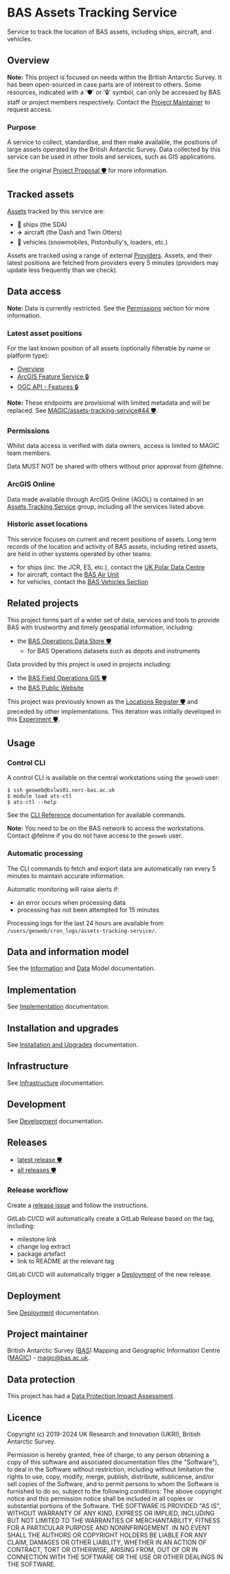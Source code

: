 # BAS Assets Tracking Service

Service to track the location of BAS assets, including ships, aircraft, and vehicles.

## Overview

**Note:** This project is focused on needs within the British Antarctic Survey. It has been open-sourced in case parts
are of interest to others. Some resources, indicated with a '🛡' or '🔒' symbol, can only be accessed by BAS staff or
project members respectively. Contact the [Project Maintainer](#project-maintainer) to request access.

### Purpose

A service to collect, standardise, and then make available, the positions of large assets operated by the British
Antarctic Survey. Data collected by this service can be used in other tools and services, such as GIS applications.

See the original
[Project Proposal 🛡️](https://gitlab.data.bas.ac.uk/MAGIC/locations-register/-/blob/5c0610db5d9e6cf3b85143910320154d26722415/docs/planning/project-proposal.md)
for more information.

## Tracked assets

[Assets](./docs/tracked-assets.md) tracked by this service are:

- 🚢 ships (the SDA)
- ✈️ aircraft (the Dash and Twin Otters)
- 🚜 vehicles (snowmobiles, Pistonbully's, loaders, etc.)

Assets are tracked using a range of external [Providers](./docs/providers.md). Assets, and their latest positions are
fetched from providers every 5 minutes (providers may update less frequently than we check).

## Data access

**Note:** Data is currently restricted. See the [Permissions](#permissions) section for more information.

### Latest asset positions

For the last known position of all assets (optionally filterable by name or platform type):

- [Overview](https://bas.maps.arcgis.com/home/item.html?id=75fda8d96a334d39aa55fa559d1c9e5b)
- [ArcGIS Feature Service 🔒](https://services7.arcgis.com/tPxy1hrFDhJfZ0Mf/arcgis/rest/services/agol_test13/FeatureServer)
- [OGC API - Features 🔒](https://services7.arcgis.com/tPxy1hrFDhJfZ0Mf/arcgis/rest/services/agol_test13/OGCFeatureServer)

**Note:** These endpoints are provisional with limited metadata and will be replaced. See
[MAGIC/assets-tracking-service#44 🛡️](https://gitlab.data.bas.ac.uk/MAGIC/assets-tracking-service/-/issues/44).

### Permissions

Whilst data access is verified with data owners, access is limited to MAGIC team members.

Data MUST NOT be shared with others without prior approval from @felnne.

### ArcGIS Online

Data made available through ArcGIS Online (AGOL) is contained in an
[Assets Tracking Service](https://bas.maps.arcgis.com/home/group.html?id=46d7a701202442c6abc1b47e4958c0fd&view=list#content)
group, including all the services listed above.

### Historic asset locations

This service focuses on current and recent positions of assets. Long term records of the location and activity of BAS
assets, including retired assets, are held in other systems operated by other teams:

- for ships (inc. the JCR, ES, etc.), contact the [UK Polar Data Centre](https://www.bas.ac.uk/data/uk-pdc/)
- for aircraft, contact the [BAS Air Unit](https://www.bas.ac.uk/team/operational-teams/operational-delivery/air-unit/)
- for vehicles, contact the [BAS Vehicles Section](https://www.bas.ac.uk/team/operational-teams/engineering-and-technology/vehicles/)

## Related projects

This project forms part of a wider set of data, services and tools to provide BAS with trustworthy and timely geospatial
information, including:

- the [BAS Operations Data Store 🛡️](https://gitlab.data.bas.ac.uk/MAGIC/ops-data-store)
  - for BAS Operations datasets such as depots and instruments

Data provided by this project is used in projects including:

- the [BAS Field Operations GIS 🛡️](https://gitlab.data.bas.ac.uk/MAGIC/operations/field-operations-gis-data)
- the [BAS Public Website](https://www.bas.ac.uk)

This project was previously known as the [Locations Register 🛡️](https://gitlab.data.bas.ac.uk/MAGIC/locations-register)
and preceded by other implementations. This iteration was initially developed in this
[Experiment 🛡](https://gitlab.data.bas.ac.uk/felnne/pytest-pg-exp).

## Usage

### Control CLI

A control CLI is available on the central workstations using the `geoweb` user:

```
$ ssh geoweb@bslws01.nerc-bas.ac.uk
$ module load ats-ctl
$ ats-ctl --help
```

See the [CLI Reference](./docs/cli-reference.md) documentation for available commands.

**Note:** You need to be on the BAS network to access the workstations. Contact @felnne if you do not have access to
the `geoweb` user.

### Automatic processing

The CLI commands to fetch and export data are automatically ran every 5 minutes to maintain accurate information.

Automatic monitoring will raise alerts if:

- an error occurs when processing data
- processing has not been attempted for 15 minutes

Processing logs for the last 24 hours are available from `/users/geoweb/cron_logs/assets-tracking-service/`.

## Data and information model

See the [Information](./docs/info-model.md) and [Data](./docs/data-model.md) Model documentation.

## Implementation

See [Implementation](./docs/implementation.md) documentation.

## Installation and upgrades

See [Installation and Upgrades](./docs/install-upgrade.md) documentation.

## Infrastructure

See [Infrastructure](./docs/infrastructure.md) documentation.

## Development

See [Development](./docs/dev.md) documentation.

## Releases

- [latest release 🛡️](https://gitlab.data.bas.ac.uk/MAGIC/assets-tracking-service/-/releases/permalink/latest)
- [all releases 🛡️](https://gitlab.data.bas.ac.uk/MAGIC/assets-tracking-service/-/releases)

### Release workflow

Create a [release issue](https://gitlab.data.bas.ac.uk/MAGIC/assets-tracking-service/-/issues/new?issue[title]=x.x.x%20release&issuable_template=release)
and follow the instructions.

GitLab CI/CD will automatically create a GitLab Release based on the tag, including:

- milestone link
- change log extract
- package artefact
- link to README at the relevant tag

GitLab CI/CD will automatically trigger a [Deployment](#deployment) of the new release.

## Deployment

See [Deployment](./docs/deploy.md) documentation.

## Project maintainer

British Antarctic Survey ([BAS](https://www.bas.ac.uk)) Mapping and Geographic Information Centre
([MAGIC](https://www.bas.ac.uk/teams/magic)) - [magic@bas.ac.uk](mailto:magic@bas.ac.uk).

## Data protection

This project has had a [Data Protection Impact Assessment](./docs/dpia.md).

## Licence

Copyright (c) 2019-2024 UK Research and Innovation (UKRI), British Antarctic Survey.

Permission is hereby granted, free of charge, to any person obtaining a copy
of this software and associated documentation files (the "Software"), to deal
in the Software without restriction, including without limitation the rights
to use, copy, modify, merge, publish, distribute, sublicense, and/or sell
copies of the Software, and to permit persons to whom the Software is
furnished to do so, subject to the following conditions:
The above copyright notice and this permission notice shall be included in all
copies or substantial portions of the Software.
THE SOFTWARE IS PROVIDED "AS IS", WITHOUT WARRANTY OF ANY KIND, EXPRESS OR
IMPLIED, INCLUDING BUT NOT LIMITED TO THE WARRANTIES OF MERCHANTABILITY,
FITNESS FOR A PARTICULAR PURPOSE AND NONINFRINGEMENT. IN NO EVENT SHALL THE
AUTHORS OR COPYRIGHT HOLDERS BE LIABLE FOR ANY CLAIM, DAMAGES OR OTHER
LIABILITY, WHETHER IN AN ACTION OF CONTRACT, TORT OR OTHERWISE, ARISING FROM,
OUT OF OR IN CONNECTION WITH THE SOFTWARE OR THE USE OR OTHER DEALINGS IN THE
SOFTWARE.

